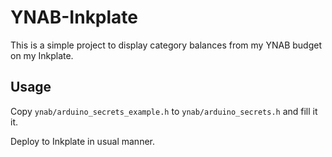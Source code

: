 # YNAB-Inkplate

This is a simple project to display category balances from my YNAB budget on my
Inkplate.


## Usage

Copy `ynab/arduino_secrets_example.h` to `ynab/arduino_secrets.h` and fill it it.

Deploy to Inkplate in usual manner.